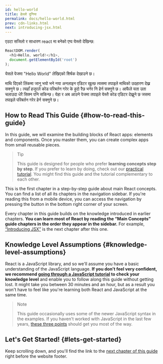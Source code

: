 ```yaml
---
id: hello-world
title: हेल्लो दुनिया
permalink: docs/hello-world.html
prev: cdn-links.html
next: introducing-jsx.html
---
```


एउटा सजिलो र साधारण react मा बनेको एप्प येस्तो देखिन्छ:

```js
ReactDOM.render(
  <h1>Hello, world!</h1>,
  document.getElementById('root')
);
```

येसले पेजमा "Hello World" लेखिएको शिर्षक देखाउने छ।

[](codepen://hello-world)

माथि दिएको लिंकमा जानु भयो भने नया अनलाइन एडिटर खुल्छ त्यसमा तपाइले माथिको उदहारण देख्न सक्नुने छ।  त्यहाँ हजुरले कोड परिबर्तन गरेर के  हुदो रैछ भनेर नि हेर्न सक्नुने छ।  आफैले यता उता चलाउदा धेरै सिक्न पनि सकिन्छ। येहा र अब आउने पेजमा तपाइले येस्तै कोड एडिटर देख्नुने छ जसमा तपाइले परिबर्तन गरेर हेर्न सक्नुने छ। 

## How to Read This Guide {#how-to-read-this-guide}

In this guide, we will examine the building blocks of React apps: elements and components. Once you master them, you can create complex apps from small reusable pieces.

>Tip
>
>This guide is designed for people who prefer **learning concepts step by step**. If you prefer to learn by doing, check out our [practical tutorial](/tutorial/tutorial.html). You might find this guide and the tutorial complementary to each other.

This is the first chapter in a step-by-step guide about main React concepts. You can find a list of all its chapters in the navigation sidebar. If you're reading this from a mobile device, you can access the navigation by pressing the button in the bottom right corner of your screen.

Every chapter in this guide builds on the knowledge introduced in earlier chapters. **You can learn most of React by reading the “Main Concepts” guide chapters in the order they appear in the sidebar.** For example, [“Introducing JSX”](/docs/introducing-jsx.html) is the next chapter after this one.

## Knowledge Level Assumptions {#knowledge-level-assumptions}

React is a JavaScript library, and so we'll assume you have a basic understanding of the JavaScript language. **If you don't feel very confident, we recommend [going through a JavaScript tutorial](https://developer.mozilla.org/en-US/docs/Web/JavaScript/A_re-introduction_to_JavaScript) to check your knowledge level** and enable you to follow along this guide without getting lost. It might take you between 30 minutes and an hour, but as a result you won't have to feel like you're learning both React and JavaScript at the same time.

>Note
>
>This guide occasionally uses some of the newer JavaScript syntax in the examples. If you haven't worked with JavaScript in the last few years, [these three points](https://gist.github.com/gaearon/683e676101005de0add59e8bb345340c) should get you most of the way.


## Let's Get Started! {#lets-get-started}

Keep scrolling down, and you'll find the link to the [next chapter of this guide](/docs/introducing-jsx.html) right before the website footer.


